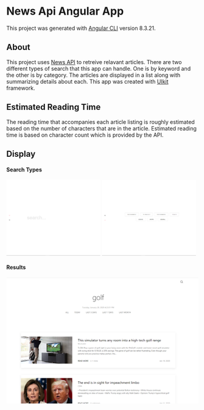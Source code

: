 # News Api Angular App

This project was generated with [Angular CLI](https://github.com/angular/angular-cli) version 8.3.21.

## About
This project uses [News API](https://newsapi.org/) to retreive relavant articles. There are two different types of search that this app can handle. One is by keyword and the other is by category. The articles are displayed in a list along with summarizing details about each. This app was created with [UIkit](https://getuikit.com/) framework. 

## Estimated Reading Time
The reading time that accompanies each article listing is roughly estimated based on the number of characters that are in the article. Estimated reading time is based on character count which is provided by the API.

## Display
#### Search Types
<img src='img/search.PNG' width="49%">
<img src='img/category.PNG' width="49%">

#### Results

![results page](img/Capture.PNG)

 


